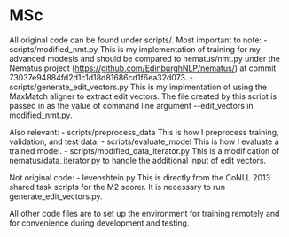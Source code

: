 # MSc


All original code can be found under scripts/. Most important to note:
    - scripts/modified_nmt.py
      This is my implementation of training for my advanced modesls and should be compared to
      nematus/nmt.py under the Nematus project (https://github.com/EdinburghNLP/nematus/) at commit
      73037e94884fd2d1c1d18d81686cd1f6ea32d073.
    - scripts/generate_edit_vectors.py
      This is my implmentation  of using the MaxMatch aligner to extract edit vectors. The file
      created by this script is passed in as the value of command line argument --edit_vectors in
      modified_nmt.py.

Also relevant:
    - scripts/preprocess_data
      This is how I preprocess training, validation, and test data.
    - scripts/evaluate_model
      This is how I evaluate a trained model.
    - scripts/modified_data_iterator.py
      This is a modification of nematus/data_iterator.py to handle the additional input of edit
      vectors.

Not original code:
    - levenshtein.py
      This is directly from the CoNLL 2013 shared task scripts for the M2 scorer. It is necessary
      to run generate_edit_vectors.py.

All other code files are to set up the environment for training remotely and for convenience during
development and testing.
